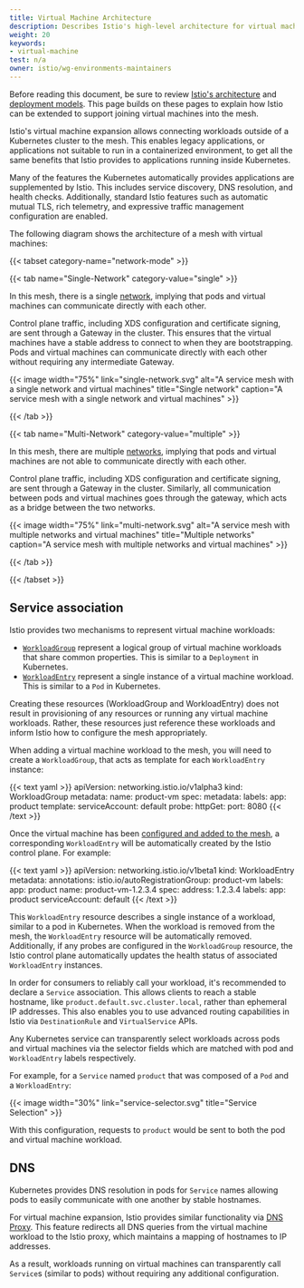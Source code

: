 ```yaml
---
title: Virtual Machine Architecture
description: Describes Istio's high-level architecture for virtual machines.
weight: 20
keywords:
- virtual-machine
test: n/a
owner: istio/wg-environments-maintainers
---
```


Before reading this document, be sure to review [Istio's architecture](/docs/ops/deployment/architecture/) and [deployment models](/docs/ops/deployment/deployment-models/).
This page builds on these pages to explain how Istio can be extended to support joining virtual machines into the mesh.

Istio's virtual machine expansion allows connecting workloads outside of a Kubernetes cluster to the mesh.
This enables legacy applications, or applications not suitable to run in a containerized environment, to get all the same benefits that Istio provides to applications running inside Kubernetes.

Many of the features the Kubernetes automatically provides applications are supplemented by Istio.
This includes service discovery, DNS resolution, and health checks.
Additionally, standard Istio features such as automatic mutual TLS, rich telemetry, and expressive traffic management configuration are enabled.

The following diagram shows the architecture of a mesh with virtual machines:

{{< tabset category-name="network-mode" >}}

{{< tab name="Single-Network" category-value="single" >}}

In this mesh, there is a single [network](/docs/ops/deployment/deployment-models/#network-models), implying that pods and virtual machines can communicate directly with each other.

Control plane traffic, including XDS configuration and certificate signing, are sent through a Gateway in the cluster.
This ensures that the virtual machines have a stable address to connect to when they are bootstrapping. Pods and virtual machines can communicate directly with each other without requiring any intermediate Gateway.

{{< image width="75%"
    link="single-network.svg"
    alt="A service mesh with a single network and virtual machines"
    title="Single network"
    caption="A service mesh with a single network and virtual machines"
    >}}

{{< /tab >}}

{{< tab name="Multi-Network" category-value="multiple" >}}

In this mesh, there are multiple [networks](/docs/ops/deployment/deployment-models/#network-models), implying that pods and virtual machines are not able to communicate directly with each other.

Control plane traffic, including XDS configuration and certificate signing, are sent through a Gateway in the cluster.
Similarly, all communication between pods and virtual machines goes through the gateway, which acts as a bridge between the two networks.

{{< image width="75%"
    link="multi-network.svg"
    alt="A service mesh with multiple networks and virtual machines"
    title="Multiple networks"
    caption="A service mesh with multiple networks and virtual machines"
    >}}

{{< /tab >}}

{{< /tabset >}}

## Service association

Istio provides two mechanisms to represent virtual machine workloads:

* [`WorkloadGroup`](/docs/reference/config/networking/workload-group/) represent a logical group of virtual machine workloads that share common properties. This is similar to a `Deployment` in Kubernetes.
* [`WorkloadEntry`](/docs/reference/config/networking/workload-entry/) represent a single instance of a virtual machine workload. This is similar to a `Pod` in Kubernetes.

Creating these resources (WorkloadGroup and WorkloadEntry) does not result in provisioning of any resources or running any virtual machine workloads.
Rather, these resources just reference these workloads and inform Istio how to configure the mesh appropriately.

When adding a virtual machine workload to the mesh, you will need to create a `WorkloadGroup`, that acts as template for each `WorkloadEntry` instance:

{{< text yaml >}}
apiVersion: networking.istio.io/v1alpha3
kind: WorkloadGroup
metadata:
  name: product-vm
spec:
  metadata:
    labels:
      app: product
  template:
    serviceAccount: default
  probe:
    httpGet:
      port: 8080
{{< /text >}}

Once the virtual machine has been [configured and added to the mesh](/docs/setup/install/virtual-machine/#configure-the-virtual-machine), a corresponding `WorkloadEntry` will be automatically created by the Istio control plane.
For example:

{{< text yaml >}}
apiVersion: networking.istio.io/v1beta1
kind: WorkloadEntry
metadata:
  annotations:
    istio.io/autoRegistrationGroup: product-vm
  labels:
    app: product
  name: product-vm-1.2.3.4
spec:
  address: 1.2.3.4
  labels:
    app: product
  serviceAccount: default
{{< /text >}}

This `WorkloadEntry` resource describes a single instance of a workload, similar to a pod in Kubernetes. When the workload is removed from the mesh, the `WorkloadEntry` resource will
be automatically removed.  Additionally, if any probes are configured in the `WorkloadGroup` resource, the Istio control plane automatically updates the health status of associated `WorkloadEntry` instances. 

In order for consumers to reliably call your workload, it's recommended to declare a `Service` association. This allows clients to reach a stable hostname, like `product.default.svc.cluster.local`, rather than ephemeral IP addresses. This also enables you to use advanced routing capabilities in Istio via `DestinationRule` and `VirtualService` APIs.

Any Kubernetes service can transparently select workloads across pods and virtual machines via the selector fields which are matched with pod and `WorkloadEntry` labels respectively.

For example, for a `Service` named `product` that was composed of a `Pod` and a `WorkloadEntry`:

{{< image width="30%"
    link="service-selector.svg"
    title="Service Selection"
    >}}

With this configuration, requests to `product` would be sent to both the pod and virtual machine workload.

## DNS

Kubernetes provides DNS resolution in pods for `Service` names  allowing pods to easily communicate with one another by stable hostnames.

For virtual machine expansion, Istio provides similar functionality via [DNS Proxy](/docs/ops/configuration/traffic-management/dns-proxy/).
This feature redirects all DNS queries from the virtual machine workload to the Istio proxy, which maintains a mapping of hostnames to IP addresses.

As a result, workloads running on virtual machines can transparently call `Service`s (similar to pods) without requiring any additional configuration.

